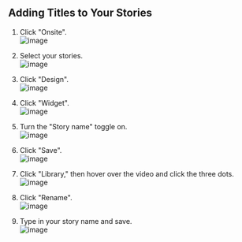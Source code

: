 ## Adding Titles to Your Stories

1. Click "Onsite".  
   ![image](https://github.com/user-attachments/assets/295f2de3-bd4e-434d-aa37-199486498795)

2. Select your stories.  
   ![image](https://github.com/user-attachments/assets/546233b4-1bca-493a-be98-abac4df319de)

3. Click "Design".  
   ![image](https://github.com/user-attachments/assets/8edab79b-6b5c-475a-93bc-a80f2e9b9428)

4. Click "Widget".  
   ![image](https://github.com/user-attachments/assets/9dc363db-a299-4925-a156-b0097fc4b2a3)

5. Turn the "Story name" toggle on.  
   ![image](https://github.com/user-attachments/assets/79e42ffc-517d-4082-bfcd-1c79f0069eda)

6. Click "Save".  
   ![image](https://github.com/user-attachments/assets/cab4fea7-7925-4124-a9e7-1c0f04a324ce)

7. Click "Library," then hover over the video and click the three dots.  
   ![image](https://github.com/user-attachments/assets/a5b15b97-f63d-4f44-affb-2a46f7733615)

8. Click "Rename".  
   ![image](https://github.com/user-attachments/assets/abd99bda-718f-4d6f-89a0-88e4c2e6a31e)

9. Type in your story name and save.  
   ![image](https://github.com/user-attachments/assets/7e01cc46-92ff-4aa2-93f7-0690bdc00f79)